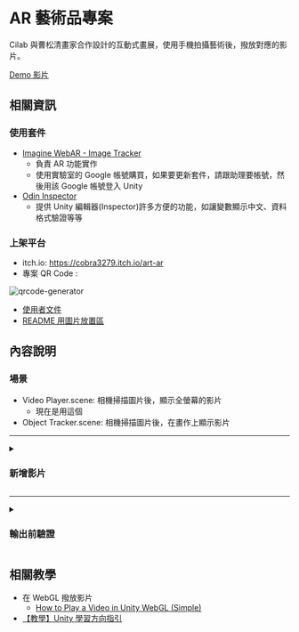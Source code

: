 # AR 藝術品專案

Cilab 與曹松清畫家合作設計的互動式畫展，使用手機拍攝藝術後，撥放對應的影片。

[Demo 影片](https://youtube.com/shorts/cEkPMk3ohgw?feature=share)

## 相關資訊

### 使用套件
- [Imagine WebAR - Image Tracker](https://assetstore.unity.com/packages/tools/camera/imagine-webar-image-tracker-240128)
  - 負責 AR 功能實作
  - 使用實驗室的 Google 帳號購買，如果要更新套件，請跟助理要帳號，然後用該 Google 帳號登入 Unity
- [Odin Inspector](https://assetstore.unity.com/packages/tools/utilities/odin-inspector-and-serializer-89041)
  - 提供 Unity 編輯器(Inspector)許多方便的功能，如讓變數顯示中文、資料格式驗證等等


### 上架平台
- itch.io: https://cobra3279.itch.io/art-ar
- 專案 QR Code :

![qrcode-generator](https://hackmd.io/_uploads/rJLNINAFC.png)

- [使用者文件](https://hackmd.io/@Cobra3279/SkG_wSQ5C)
- [README 用圖片放置區](https://hackmd.io/@Cobra3279/r1uxNBQ50)



## 內容說明

### 場景
- Video Player.scene: 相機掃描圖片後，顯示全螢幕的影片
  - 現在是用這個
- Object Tracker.scene: 相機掃描圖片後，在畫作上顯示影片



---

<details><summary>

### 新增影片
</summary>

1. 在 Assets/StreamingAssets 資料夾中放入影片檔案
2. 在 Assets/ScriptableObject/VideoData 檔案中，加入對應的 `影片 Id` 與影片檔案名稱
 ![image](https://hackmd.io/_uploads/BJmcyHm9C.png)
3. 在 Assets/Imagine/ImageTracker/Resources/ImageTrackerGlobalSettings.asset 中，將 `影片 Id` 與對應的圖片放入 ImageTarget Infos 中
![image](https://hackmd.io/_uploads/SJLlgSm5A.png)
4. 在場景的 ImageTracker 中，將 `影片 Id` 加入 ImageTargets 中
 ![image](https://hackmd.io/_uploads/ryxueSQ50.png)

</details>

---

<details><summary>

### 輸出前驗證
</summary>


點擊 Tools/Odin/Validator 可以打開驗證頁面

![image](https://hackmd.io/_uploads/Bkt3gBmcA.png)

點擊執行，可以檢查專案有沒有錯誤。
如下圖最後兩個為忘記把物件建立參考

![image](https://hackmd.io/_uploads/H1eEWS75C.png)

- [詳情可參考](https://odininspector.com/tutorials/odin-validator/getting-started-with-odin-validator)


</details>

## 相關教學
- 在 WebGL 撥放影片
  - [How to Play a Video in Unity WebGL (Simple)](https://www.youtube.com/watch?v=9UE3hLSHMTE)
- [【教學】Unity 學習方向指引](https://hackmd.io/t8psZwSOQo29LwPkpmLcDA?view)
  


